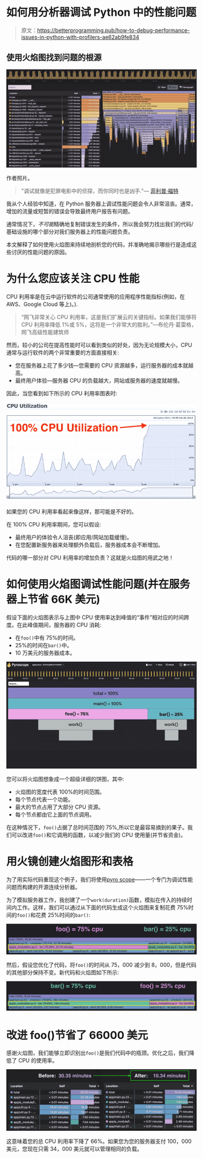# 如何用分析器调试 Python 中的性能问题

> 原文：<https://betterprogramming.pub/how-to-debug-performance-issues-in-python-with-profilers-ae62ab9fe834>

## 使用火焰图找到问题的根源

![](img/f49712dacae01a292ab6941a237b85fe.png)

作者照片。

> "调试就像是犯罪电影中的侦探，而你同时也是凶手."— [菲利普·福特](https://twitter.com/fortes/status/399339918213652480?lang=en)

我从个人经验中知道，在 Python 服务器上调试性能问题会令人非常沮丧。通常，增加的流量或短暂的错误会导致最终用户报告有问题。

通常情况下，*不可能*精确地复制错误发生的条件，所以我会努力找出我们的代码/基础设施的哪个部分对我们服务器上的性能问题负责。

本文解释了如何使用火焰图来持续地剖析您的代码，并准确地揭示哪些行是造成这些讨厌的性能问题的原因。

# 为什么您应该关注 CPU 性能

CPU 利用率是在云中运行软件的公司通常使用的应用程序性能指标(例如，在 AWS、Google Cloud 等上)。).

> “网飞非常关心 CPU 利用率，这是我们扩展云的关键指标。如果我们能够将 CPU 利用率降低 1%或 5%，这将是一个非常大的胜利。”—布伦丹·葛雷格，网飞高级性能建筑师

然而，较小的公司在提高性能时可以看到类似的好处，因为无论规模大小，CPU 通常与运行软件的两个非常重要的方面直接相关:

*   您在服务器上花了多少钱—您需要的 CPU 资源越多，运行服务器的成本就越高。
*   最终用户体验—服务器 CPU 的负载越大，网站或服务器的速度就越慢。

因此，当您看到如下所示的 CPU 利用率图表时:

![](img/11ad7553839f222e954cf770e13eca08.png)

如果您的 CPU 利用率看起来像这样，那可能是不好的。

在 100% CPU 利用率期间，您可以假设:

*   最终用户的体验令人沮丧(即应用/网站加载缓慢)。
*   在您配置新服务器来处理额外负载后，服务器成本会不断增加。

代码的哪一部分对 CPU 利用率的增加负责？这就是火焰图的用武之地！

# 如何使用火焰图调试性能问题(并在服务器上节省 66K 美元)

假设下面的火焰图表示与上图中 CPU 使用率达到峰值的“事件”相对应的时间跨度。在此峰值期间，服务器的 CPU 消耗:

*   在`foo()`中有 75%的时间。
*   25%的时间在`bar()`中。
*   10 万美元的服务器成本。

![](img/3da8f8dcf8922e853b86c09dc705dab7.png)

您可以将火焰图想象成一个超级详细的饼图，其中:

*   火焰图的宽度代表 100%的时间范围。
*   每个节点代表一个功能。
*   最大的节点占用了大部分 CPU 资源。
*   每个节点都由它上面的节点调用。

在这种情况下，`foo()`占据了总时间范围的 75%,所以它是最容易摘到的果子。我们可以改进`foo()`和它调用的函数，以减少我们的 CPU 使用量(并节省资金)。

# **用火镜创建火焰图形和表格**

为了用实际代码重现这个例子，我们将使用[pyro scope](http://pyroscope.io)——一个专门为调试性能问题而构建的开源连续分析器。

为了模拟服务器工作，我创建了一个`work(duration)`函数，模拟在传入的持续时间内工作。这样，我们可以通过从下面的代码生成这个火焰图来复制花费 75%时间的`foo()`和花费 25%时间的`bar()`:

![](img/e321405ec253005f765b84c66dc76fb9.png)

然后，假设您优化了代码，将`foo()`的时间从 75，000 减少到 8，000，但是代码的其他部分保持不变。新代码和火焰图如下所示:

![](img/938d483de7d9f4cbebc4dd07a27f4098.png)

# **改进 foo()节省了 66000 美元**

感谢火焰图，我们能够立即识别出`foo()`是我们代码中的瓶颈。优化之后，我们降低了 CPU 的使用率。

![](img/4ec27fac1a5b145123ad1b7a9d2ec324.png)

这意味着您的总 CPU 利用率下降了 66%。如果您为您的服务器支付 100，000 美元，您现在只需 34，000 美元就可以管理相同的负载。